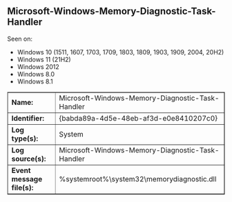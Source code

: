 ## Microsoft-Windows-Memory-Diagnostic-Task-Handler

Seen on:
* Windows 10 (1511, 1607, 1703, 1709, 1803, 1809, 1903, 1909, 2004, 20H2)
* Windows 11 (21H2)
* Windows 2012
* Windows 8.0
* Windows 8.1

<table border="1" class="docutils">
  <tbody>
    <tr>
      <td><b>Name:</b></td>
      <td>Microsoft-Windows-Memory-Diagnostic-Task-Handler</td>
    </tr>
    <tr>
      <td><b>Identifier:</b></td>
      <td>{babda89a-4d5e-48eb-af3d-e0e8410207c0}</td>
    </tr>
    <tr>
      <td><b>Log type(s):</b></td>
      <td>System</td>
    </tr>
    <tr>
      <td><b>Log source(s):</b></td>
      <td>Microsoft-Windows-Memory-Diagnostic-Task-Handler</td>
    </tr>
    <tr>
      <td><b>Event message file(s):</b></td>
      <td>%systemroot%\system32\memorydiagnostic.dll</td>
    </tr>
  </tbody>
</table>

&nbsp;

